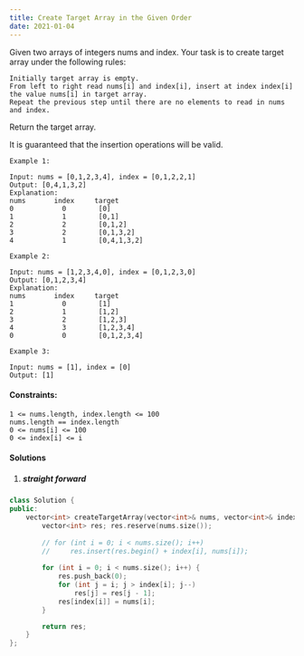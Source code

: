 ```yaml
---
title: Create Target Array in the Given Order
date: 2021-01-04
---
```

Given two arrays of integers nums and index. Your task is to create target array under the following rules:

    Initially target array is empty.
    From left to right read nums[i] and index[i], insert at index index[i] the value nums[i] in target array.
    Repeat the previous step until there are no elements to read in nums and index.

Return the target array.

It is guaranteed that the insertion operations will be valid.

 

```
Example 1:

Input: nums = [0,1,2,3,4], index = [0,1,2,2,1]
Output: [0,4,1,3,2]
Explanation:
nums       index     target
0            0        [0]
1            1        [0,1]
2            2        [0,1,2]
3            2        [0,1,3,2]
4            1        [0,4,1,3,2]

Example 2:

Input: nums = [1,2,3,4,0], index = [0,1,2,3,0]
Output: [0,1,2,3,4]
Explanation:
nums       index     target
1            0        [1]
2            1        [1,2]
3            2        [1,2,3]
4            3        [1,2,3,4]
0            0        [0,1,2,3,4]

Example 3:

Input: nums = [1], index = [0]
Output: [1]
```

 

#### Constraints:

    1 <= nums.length, index.length <= 100
    nums.length == index.length
    0 <= nums[i] <= 100
    0 <= index[i] <= i

#### Solutions

1. ##### straight forward

```cpp
class Solution {
public:
    vector<int> createTargetArray(vector<int>& nums, vector<int>& index) {
        vector<int> res; res.reserve(nums.size());
        
        // for (int i = 0; i < nums.size(); i++)
        //     res.insert(res.begin() + index[i], nums[i]);
        
        for (int i = 0; i < nums.size(); i++) {
            res.push_back(0);
            for (int j = i; j > index[i]; j--)
                res[j] = res[j - 1];
            res[index[i]] = nums[i];
        }

        return res;
    }
};
```